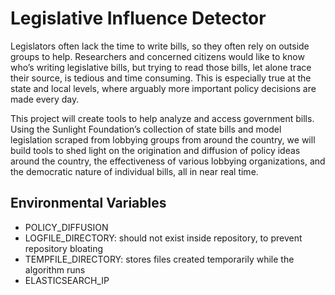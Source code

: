 # Legislative Influence Detector

Legislators often lack the time to write bills, so they often rely on outside groups to help. Researchers and concerned citizens would like to know who’s writing legislative bills, but trying to read those bills, let alone trace their source, is tedious and time consuming. This is especially true at the state and local levels, where arguably more important policy decisions are made every day.

This project will create tools to help analyze and access government bills. Using the Sunlight Foundation’s collection of state bills and model legislation scraped from lobbying groups from around the country, we will build tools to shed light on the origination and diffusion of policy ideas around the country, the effectiveness of various lobbying organizations, and the democratic nature of individual bills, all in near real time.

## Environmental Variables
* POLICY_DIFFUSION
* LOGFILE_DIRECTORY: should not exist inside repository, to prevent repository bloating
* TEMPFILE_DIRECTORY: stores files created temporarily while the algorithm runs
* ELASTICSEARCH_IP
 

